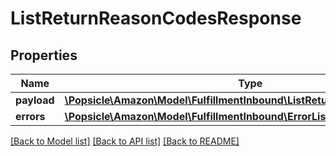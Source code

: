 # ListReturnReasonCodesResponse

## Properties
Name | Type | Description | Notes
------------ | ------------- | ------------- | -------------
**payload** | [**\Popsicle\Amazon\Model\FulfillmentInbound\ListReturnReasonCodesResult**](ListReturnReasonCodesResult.md) |  | [optional] 
**errors** | [**\Popsicle\Amazon\Model\FulfillmentInbound\ErrorList**](ErrorList.md) |  | [optional] 

[[Back to Model list]](../../README.md#documentation-for-models) [[Back to API list]](../../README.md#documentation-for-api-endpoints) [[Back to README]](../../README.md)


